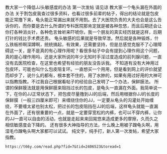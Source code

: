 教大家一个降低JJ头敏感度的办法
第一次发帖  请见谅  教大家一个龟头漏在外面的办法
    关于割包皮我查过很多资料，也看过很多前辈的帖子，得出的结论就是包皮能正常撸下来，龟头能正常漏出来就不用割。去了大医院负责的大夫也会是这么告诉你的，而你要是去什么所谓的专科医院那肯定就是被各种忽悠，而且后期还会让你打各种消炎针，各种危言耸听来吓唬你，我一个朋友的真实经历就是这样，后期打针的钱比手术费还贵。
    龟头敏感的后果就是导致早泄。然后就是各种锻炼，什么铁板桥啊深蹲啊，统统搞起，有效果，还需要坚持，但是总感觉克服不了心理障碍这一关，是不是真的有心理作用呢？看很多帖子中会有提到心理作用这个问题，真的是心理作用吗，还是大家所说的年少无知时手淫过度造成的前列腺问题，一直没有去医院检查，在这里也希望有经验的朋友没告诉我。
    不知道有没有大神用过包皮环，可能也叫什么包皮阻复环。一直想买一个用用，但是看到网上的评价就望而却步了，说什么的都有，根本套不住的，用了水肿的，如果有用过好用的大神可以指教指教。不过我自己根据看帖子的经验自己发明了一个办法，保鲜膜法。
    所谓的保鲜膜法就是用保鲜膜来阻挡过长的包皮，是龟头一直漏在外面。我简单说一下，在你的JJ正常状态下，把包皮尽量撸到JJ的后端，然后用根据你JJ的长度的保鲜膜（一般三四厘米即可）来缠绕住你的JJ，一定要从龟头的沟灌处开始缠绕，不要缠太紧也别太松，把过长的包皮阻挡在JJ的后端，这样龟头就能一直漏在外面了，还有很重要的一点，就是一定要穿宽松的内裤，也可以不穿内裤，让你的JJ一直可以自由的活动，也就是走起来来回晃悠来造成更多的摩擦，久而久之相信敏感度会下降的。
    还有很多大神指导的方法，什么晚上用被子蹭龟头啊，用湿毛巾蹭龟头啊大家都可以试试。
    纯文字，纯手打，新人第一次发帖，希望大家指教。


    https://t66y.com/read.php?fid=7&tid=2406523&toread=1
